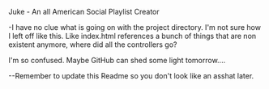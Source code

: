 Juke - An all American Social Playlist Creator

-I have no clue what is going on with the project directory. I'm not sure how I left off like this. Like index.html references a bunch of things that are non existent anymore, where did all the controllers go? 

I'm so confused. Maybe GitHub can shed some light tomorrow....


--Remember to update this Readme so you don't look like an asshat later. 

